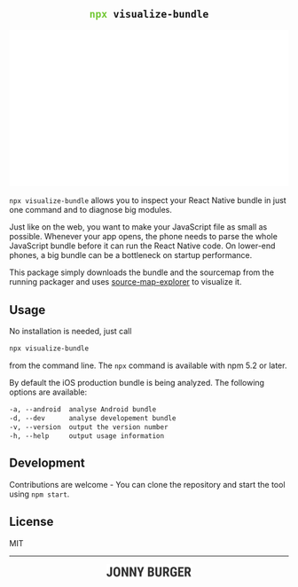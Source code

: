 <p>
    <h2 align="center"><code><span style="color: #72C834">npx</span> visualize-bundle</code></h2>
</p>
<p align="center">
<img src="npx-visualize-bundle.gif"/>
</p>

`npx visualize-bundle` allows you to inspect your React Native bundle in just one command and to diagnose big modules.

Just like on the web, you want to make your JavaScript file as small as possible. Whenever your app opens, the phone needs to parse the whole JavaScript bundle before it can run the React Native code. On lower-end phones, a big bundle can be a bottleneck on startup performance.

This package simply downloads the bundle and the sourcemap from the running packager and uses [source-map-explorer](https://github.com/danvk/source-map-explorer) to visualize it.

## Usage

No installation is needed, just call

```sh
npx visualize-bundle
```

from the command line. The `npx` command is available with npm 5.2 or later.

By default the iOS production bundle is being analyzed.
The following options are available:

```
-a, --android  analyse Android bundle 
-d, --dev      analyse developement bundle
-v, --version  output the version number
-h, --help     output usage information
```

## Development

Contributions are welcome - You can clone the repository and start the tool using `npm start`.

## License
MIT

---

<p align="center">
<p align="center">
<a href="https://twitter.com/JNYBGR">
<img src="credit.png" height="28"/>
</a>
</p>
</p>
